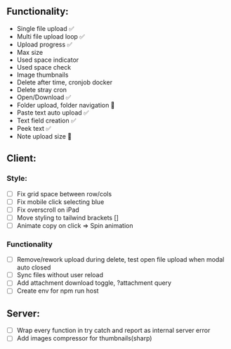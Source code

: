 ## Functionality:

- Single file upload ✅
- Multi file upload loop ✅
- Upload progress ✅
- Max size
- Used space indicator
- Used space check
- Image thumbnails
- Delete after time, cronjob docker
- Delete stray cron
- Open/Download ✅
- Folder upload, folder navigation 🤔
- Paste text auto upload ✅
- Text field creation ✅
- Peek text ✅
- Note upload size 🤔

## Client:

### Style:

- [ ] Fix grid space between row/cols
- [ ] Fix mobile click selecting blue
- [ ] Fix overscroll on iPad
- [ ] Move styling to tailwind brackets []
- [ ] Animate copy on click => Spin animation

### Functionality

- [ ] Remove/rework upload during delete, test open file upload when modal auto closed
- [ ] Sync files without user reload
- [ ] Add attachment download toggle, ?attachment query
- [ ] Create env for npm run host

## Server:

- [ ] Wrap every function in try catch and report as internal server error
- [ ] Add images compressor for thumbnails(sharp)
